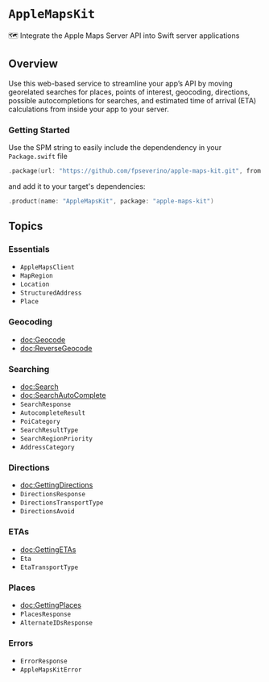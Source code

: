 # ``AppleMapsKit``

🗺️ Integrate the Apple Maps Server API into Swift server applications

## Overview

Use this web-based service to streamline your app’s API by moving georelated searches for places, points of interest, geocoding, directions, possible autocompletions for searches, and estimated time of arrival (ETA) calculations from inside your app to your server.

### Getting Started

Use the SPM string to easily include the dependendency in your `Package.swift` file

```swift
.package(url: "https://github.com/fpseverino/apple-maps-kit.git", from: "0.3.0")
```

and add it to your target's dependencies:

```swift
.product(name: "AppleMapsKit", package: "apple-maps-kit")
```

## Topics

### Essentials

- ``AppleMapsClient``
- ``MapRegion``
- ``Location``
- ``StructuredAddress``
- ``Place``

### Geocoding

- <doc:Geocode>
- <doc:ReverseGeocode>

### Searching

- <doc:Search>
- <doc:SearchAutoComplete>
- ``SearchResponse``
- ``AutocompleteResult``
- ``PoiCategory``
- ``SearchResultType``
- ``SearchRegionPriority``
- ``AddressCategory``

### Directions

- <doc:GettingDirections>
- ``DirectionsResponse``
- ``DirectionsTransportType``
- ``DirectionsAvoid``

### ETAs

- <doc:GettingETAs>
- ``Eta``
- ``EtaTransportType``

### Places

- <doc:GettingPlaces>
- ``PlacesResponse``
- ``AlternateIDsResponse``

### Errors

- ``ErrorResponse``
- ``AppleMapsKitError``
